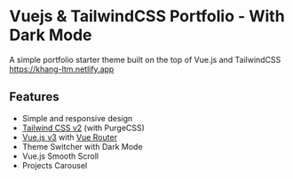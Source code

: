 # Vuejs & TailwindCSS Portfolio - With Dark Mode

A simple portfolio starter theme built on the top of Vue.js  and TailwindCSS 
https://khang-ltm.netlify.app


## Features

-   Simple and responsive design
-   [Tailwind CSS v2](https://tailwindcss.com) (with PurgeCSS)
-   [Vue.js v3](https://vuejs.org) with [Vue Router](https://router.vuejs.org)
-   Theme Switcher with Dark Mode
-   Vue.js Smooth Scroll
-   Projects Carousel


